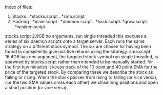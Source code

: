 Index of files:
1. Stocks
..*stocks.script
..*sma.script
2. Hacking
..*main.script
..*daemon.script
..*hack.script..*grow.script
..*weaken.script

		
stocks.script
	2.9GB
	no arguments, run single threaded
	this executes a series of six daemon scripts onto a target server. Each runs the same strategy on a different stock symbol. The six are chosen for having been found to consistently give positive returns using the strategy.
sma.script
	16.4GB
	has one argument, the targeted stock symbol
	run single threaded, is spawned by stocks.script rather than intended to be manually started.
	for the first few minuites it keeps track of the 10 point and 40 point SMA for the price of the targeted stock. By comparing these we describe the stock as falling or rising. When the stock passes from rising to falling (or vice versa), (i.e the two SMA values cross each other) we close long positions and open a short position (or vice versa).
	

